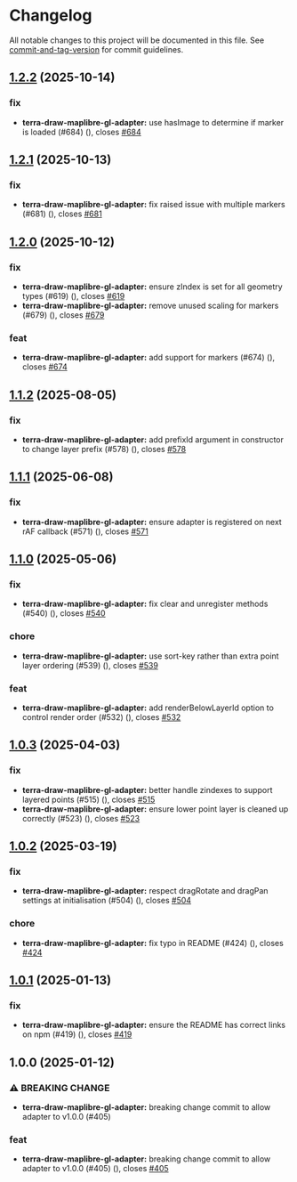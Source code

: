 # Changelog

All notable changes to this project will be documented in this file. See [commit-and-tag-version](https://github.com/absolute-version/commit-and-tag-version) for commit guidelines.

## [1.2.2](https://github.com/JamesLMilner/terra-draw/compare/terra-draw-maplibre-gl-adapter@1.2.1...terra-draw-maplibre-gl-adapter@1.2.2) (2025-10-14)


### fix

* **terra-draw-maplibre-gl-adapter:** use hasImage to determine if marker is loaded (#684) ([](https://github.com/JamesLMilner/terra-draw/commit/936df1b37ae5149e24d3feb02410da322903f2da)), closes [#684](https://github.com/JamesLMilner/terra-draw/issues/684)

## [1.2.1](https://github.com/JamesLMilner/terra-draw/compare/terra-draw-maplibre-gl-adapter@1.2.0...terra-draw-maplibre-gl-adapter@1.2.1) (2025-10-13)


### fix

* **terra-draw-maplibre-gl-adapter:** fix raised issue with multiple markers (#681) ([](https://github.com/JamesLMilner/terra-draw/commit/5d86fe89cd8a517a5cc66be53c8b4c1eb2153ea3)), closes [#681](https://github.com/JamesLMilner/terra-draw/issues/681)

## [1.2.0](https://github.com/JamesLMilner/terra-draw/compare/terra-draw-maplibre-gl-adapter@1.1.2...terra-draw-maplibre-gl-adapter@1.2.0) (2025-10-12)


### fix

* **terra-draw-maplibre-gl-adapter:** ensure zIndex is set for all geometry types (#619) ([](https://github.com/JamesLMilner/terra-draw/commit/b34cee9d7eb5d70cc8dd73b13f31835627d2b3b3)), closes [#619](https://github.com/JamesLMilner/terra-draw/issues/619)
* **terra-draw-maplibre-gl-adapter:** remove unused scaling for markers (#679) ([](https://github.com/JamesLMilner/terra-draw/commit/504276ad5a9af20418c83be2b3f8ebe17184f40c)), closes [#679](https://github.com/JamesLMilner/terra-draw/issues/679)


### feat

* **terra-draw-maplibre-gl-adapter:** add support for markers (#674) ([](https://github.com/JamesLMilner/terra-draw/commit/8aebe3b9ec3e2b42bb6b5b18617d6d755a950435)), closes [#674](https://github.com/JamesLMilner/terra-draw/issues/674)

## [1.1.2](https://github.com/JamesLMilner/terra-draw/compare/terra-draw-maplibre-gl-adapter@1.1.1...terra-draw-maplibre-gl-adapter@1.1.2) (2025-08-05)


### fix

* **terra-draw-maplibre-gl-adapter:** add prefixId argument in constructor to change layer prefix (#578) ([](https://github.com/JamesLMilner/terra-draw/commit/21e225f74f4c15822a51f5b779e132e22c36a651)), closes [#578](https://github.com/JamesLMilner/terra-draw/issues/578)

## [1.1.1](https://github.com/JamesLMilner/terra-draw/compare/terra-draw-maplibre-gl-adapter@1.1.0...terra-draw-maplibre-gl-adapter@1.1.1) (2025-06-08)


### fix

* **terra-draw-maplibre-gl-adapter:** ensure adapter is registered on next rAF callback (#571) ([](https://github.com/JamesLMilner/terra-draw/commit/1b3a84e8e4974f84b72e6ba15aea863aa4e9dc14)), closes [#571](https://github.com/JamesLMilner/terra-draw/issues/571)

## [1.1.0](https://github.com/JamesLMilner/terra-draw/compare/terra-draw-maplibre-gl-adapter@1.0.3...terra-draw-maplibre-gl-adapter@1.1.0) (2025-05-06)


### fix

* **terra-draw-maplibre-gl-adapter:** fix clear and unregister methods (#540) ([](https://github.com/JamesLMilner/terra-draw/commit/53ba278b40c10b476587029dd82aa8a590bcec68)), closes [#540](https://github.com/JamesLMilner/terra-draw/issues/540)


### chore

* **terra-draw-maplibre-gl-adapter:** use sort-key rather than extra point layer ordering (#539) ([](https://github.com/JamesLMilner/terra-draw/commit/e15b6a2f093e18feea97a869a4db41121ab6d524)), closes [#539](https://github.com/JamesLMilner/terra-draw/issues/539)


### feat

* **terra-draw-maplibre-gl-adapter:** add renderBelowLayerId option to control render order (#532) ([](https://github.com/JamesLMilner/terra-draw/commit/46e446651f716cb5582c37e72dc74b63c34587f1)), closes [#532](https://github.com/JamesLMilner/terra-draw/issues/532)

## [1.0.3](https://github.com/JamesLMilner/terra-draw/compare/terra-draw-maplibre-gl-adapter@1.0.2...terra-draw-maplibre-gl-adapter@1.0.3) (2025-04-03)


### fix

* **terra-draw-maplibre-gl-adapter:** better handle zindexes to support layered points (#515) ([](https://github.com/JamesLMilner/terra-draw/commit/18e62883db2e60b53e2f4a9c2568a6ee6a194bea)), closes [#515](https://github.com/JamesLMilner/terra-draw/issues/515)
* **terra-draw-maplibre-gl-adapter:** ensure lower point layer is cleaned up correctly (#523) ([](https://github.com/JamesLMilner/terra-draw/commit/0652adf730439b8735651a735eea46ad12c99a06)), closes [#523](https://github.com/JamesLMilner/terra-draw/issues/523)

## [1.0.2](https://github.com/JamesLMilner/terra-draw/compare/terra-draw-maplibre-gl-adapter@1.0.1...terra-draw-maplibre-gl-adapter@1.0.2) (2025-03-19)


### fix

* **terra-draw-maplibre-gl-adapter:** respect dragRotate and dragPan settings at initialisation (#504) ([](https://github.com/JamesLMilner/terra-draw/commit/fedcea7281843928744f1ea78d8f2e942b9878c6)), closes [#504](https://github.com/JamesLMilner/terra-draw/issues/504)


### chore

* **terra-draw-maplibre-gl-adapter:** fix typo in README (#424) ([](https://github.com/JamesLMilner/terra-draw/commit/374c779dd701de5c41ff2decba0152b8f8f78791)), closes [#424](https://github.com/JamesLMilner/terra-draw/issues/424)

## [1.0.1](https://github.com/JamesLMilner/terra-draw/compare/terra-draw-maplibre-gl-adapter@1.0.0...terra-draw-maplibre-gl-adapter@1.0.1) (2025-01-13)


### fix

* **terra-draw-maplibre-gl-adapter:** ensure the README has correct links on npm (#419) ([](https://github.com/JamesLMilner/terra-draw/commit/ccaa50632d6e954389111bbe63fee79bdb7f6a06)), closes [#419](https://github.com/JamesLMilner/terra-draw/issues/419)

## 1.0.0 (2025-01-12)


### ⚠ BREAKING CHANGE

* **terra-draw-maplibre-gl-adapter:** breaking change commit to allow adapter to v1.0.0 (#405)

### feat

* **terra-draw-maplibre-gl-adapter:** breaking change commit to allow adapter to v1.0.0 (#405) ([](https://github.com/JamesLMilner/terra-draw/commit/5a0cd54196a2a208b79c18755ec99891bee4e173)), closes [#405](https://github.com/JamesLMilner/terra-draw/issues/405)
